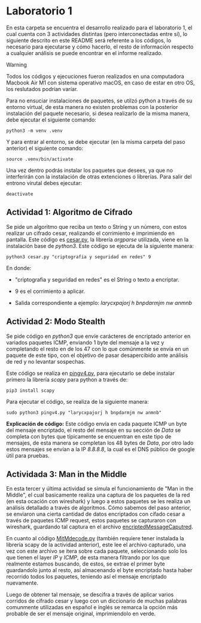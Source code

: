 # Laboratorio 1

En esta carpeta se encuentra el desarrollo realizado para el laboratorio 1, el cual cuenta con 3 actividades distintas (pero interconectadas entre sí), lo siguiente descrito en este README será referente a los códigos, lo necesario para ejecutarse y cómo hacerlo, el resto de información respecto a cualquier análisis se puede encontrar en el informe realizado.
> [!WARNING]
> Todos los códigos y ejecuciones fueron realizados en una computadora Macbook Air M1 con sistema operativo macOS, en caso de estar en otro OS, los reslutados podrían varíar.

Para no ensuciar instalaciones de paquetes, se utilzó python a través de su entorno virtual, de esta manera no existen problemas con la posterior instalación del paquete necesario, si desea realizarlo de la misma manera, debe ejecutar el siguiente comando:
```
python3 -m venv .venv 
```
Y para entrar al entorno, se debe ejecutar (en la misma carpeta del paso anterior) el siguiente comando:
```
source .venv/bin/activate
```
Una vez dentro podrás instalar los paquetes que desees, ya que no interferirán con la instalación de otras extenciones o librerías. Para salir del entrono virutal debes ejecutar:
```
deactivate
```

## Actividad 1: Algoritmo de Cifrado

Se pide un algoritmo que reciba un texto o String y un número, con estos realizar un cifrado cesar, realizando el corrimiento e imprimiendo en pantalla. Este código es [cesar.py](./cesar.py), la librería _argparse_ utilizada, viene en la instalación base de _python3_. Este código se ejecuta de la siguiente manera:

```
python3 cesar.py "criptografia y seguridad en redes" 9
```
En donde:
- "criptografia y seguridad en redes" es el String o texto a encriptar.
* 9 es el corrimiento a aplicar.
+ Salida correspondiente a ejemplo: _larycxpajorj h bnpdarmjm nw anmnb_

## Actividad 2: Modo Stealth

Se pide código en _python3_ que envíe carácteres de encriptado anterior en variados paquetes ICMP, enviando 1 byte del mensaje a la vez y completando el resto en de los 47 con lo que comúnmente se envía en un paquete de este tipo, con el objetivo de pasar desapercibido ante análisis de red y no levantar sospechas.

Este código se realiza en [pingv4.py](./pingv4.py), para ejecutarlo se debe instalar primero la librería _scapy_ para python a través de:
```
pip3 install scapy
```
Para ejecutar el código, se realiza de la siguiente manera:
```
sudo python3 pingv4.py "larycxpajorj h bnpdarmjm nw anmnb"
```

__Explicación de código:__ Este código envía en cada paquete ICMP un byte del mensaje encriptado, el resto del mensaje en su sección de _Data_ se completa con bytes que típicamente se encuentran en este tipo de mensajes, de esta manera se completan los 48 bytes de _Data_, por otro lado estos mensajes se envían a la IP _8.8.8.8_, la cual es el DNS público de google útil para pruebas.

## Actividada 3: Man in the Middle

En esta tercer y última actividad se simula el funcionamiento de "Man in the Middle", el cual basicamente realiza una captura de los paquetes de la red (en esta ocación con wireshark) y luego a estos paquetes se les realiza un análisis detallado a través de algoritmos. Cómo sabemos del paso anterior, se enviaron una cierta cantidad de datos encriptados con cifado cesar a través de paquetes ICMP request, estos paquetes se capturaron con wireshark, guardando tal captura en el archivo [encriptedMessageCaputred](./encriptedMessageCaptured.pcapng).

En cuanto al código [MitMdecode.py](./MitMdecode.py) (también requiere tener instalada la librería scapy de la actividad anterior), este lee el archivo capturado, una vez con este archivo se itera sobre cada paquete, seleccionando solo los que tienen el layer _IP_ y _ICMP_, de esta manera filtrando por los que realmente estamos buscando, de estos, se extrae el primer byte guardandolo junto al resto, así almacenando el byte encriptado hasta haber recorrido todos los paquetes, teniendo así el mensaje encriptado nuevamente.

Luego de obtener tal mensaje, se descifra a través de aplicar varios corridos de cifrado cesar y luego con un diccionario de muchas palabras comunmente utilizadas en español e inglés se remarca la opción más probable de ser el mensaje original, imprimiendolo en verde.